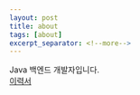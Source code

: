 ```yaml
---
layout: post
title: about
tags: [about]
excerpt_separator: <!--more-->
---
```


Java 백엔드 개발자입니다.   
[이력서](https://www.notion.so/Java-561d631ee61d4e10b349bbf9167a5f9d)
